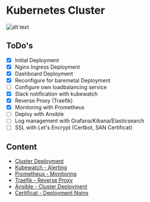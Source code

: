 # Kubernetes Cluster
![alt text](https://encrypted-tbn0.gstatic.com/images?q=tbn:ANd9GcS8ZSnq8vxxNXQ4uoAKCoKUYYXRogxoJULNmOcTmnSejB9Hm16GlQ "Kubernetes Logo")

## ToDo's
- [x] Initial Deployment
- [x] Nginx Ingress Deployment
- [x] Dashboard Deployment
- [x] Reconfigure for baremetal Deployment
- [ ] Configure own loadbalancing service
- [x] Slack notification with kubewatch
- [x] Reverse Proxy (Traefik)
- [x] Monitoring with Prometheus
- [ ] Deploy with Ansible
- [ ] Log management with Grafana/Kibana/Elasticsearch
- [ ] SSL with Let's Encrypt (Certbot, SAN Certificat)

## Content
* [Cluster Deployment](https://github.com/jklaiber/KubernetesClusterCoreOS/tree/master/ClusterDeployment)
* [Kubewatch - Alerting](https://github.com/jklaiber/KubernetesClusterCoreOS/tree/master/kubewatch)
* [Prometheus - Monitoring](https://github.com/jklaiber/KubernetesClusterCoreOS/tree/master/prometheus)
* [Traefik - Reverse Proxy](https://github.com/jklaiber/KubernetesClusterCoreOS/tree/master/traefik)
* [Ansible - Cluster Deployment](https://github.com/jklaiber/KubernetesClusterCoreOS/tree/master/ansible)
* [Certificat - Deployment Nginx](https://github.com/jklaiber/KubernetesClusterCoreOS/tree/master/cert-manager-nginx)
